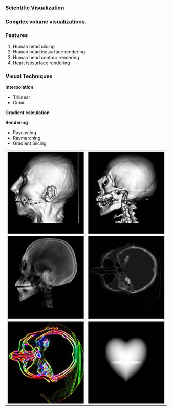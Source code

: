 ### Scientific Visualization

### Complex volume visualizations.

### Features
1. Human head slicing
2. Human head isosurface rendering
3. Human head contour rendering
4. Heart isosurface rendering

### Visual Techniques

**Interpolation**
- Trilinear
- Cubic
  
**Gradient calculation**

**Rendering**
- Raycasting
- Raymarching
- Gradient Slicing

<table>
  <tr>
    <td> <img src="skull-isosurface/skull_iso_68.png"  width = 256px height = 256px></td>
    <td><img src="skull-isosurface/skull_iso_95.png" alt="2" width = 256px height = 256px></td>
   </tr>
    <tr>
    <td><img src="skull-isosurface/skull_contour_95.png" width = 256px height = 256px></td>
    <td><img src="skull-slicing/im_115.png" width = 256px height = 256px></td>
   <tr>
    <td><img src="skull-slicing/imGradient_115.png" width = 256px height = 256px></td>
    <td><img src="heart-isosurface/heart_iso_trilinear.png" width = 256px height = 256px></td>
   </tr>
  </tr>
</table>
